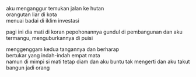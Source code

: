 aku menganggur
temukan jalan ke hutan  
orangutan liar di kota  
menuai badai di iklim investasi  

pagi ini dia mati di koran
pepohonannya gundul di pembangunan
dan aku termangu, menguburkannya di puisi  

menggenggam kedua tangannya dan berharap  
bertukar yang indah-indah empat mata  
namun di mimpi si mati tetap diam 
dan aku buntu tak mengerti
dan aku takut bangun jadi orang